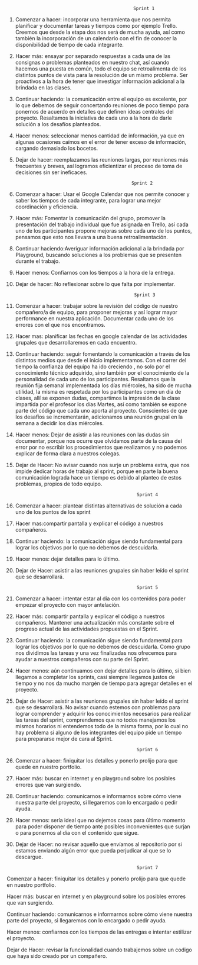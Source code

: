 
                                                    Sprint 1

1.	Comenzar a hacer: incorporar una herramienta que nos permita planificar y documentar tareas y tiempos como por ejemplo Trello. Creemos que desde la etapa dos nos será de mucha ayuda, así como también la incorporación de un calendario con el fin de conocer la 
disponibilidad de tiempo de cada integrante.  

2.	Hacer más: ensayar por separado respuestas a cada una de las consignas o problemas planteados en nuestro chat, así cuando hacemos una puesta en común, todo el equipo se retroalimenta de los distintos puntos de vista para la resolución de un mismo problema. Ser proactivos a la hora de tener que investigar información adicional a la brindada en las clases. 


3.	Continuar haciendo: la comunicación entre el equipo es excelente, por lo que debemos de seguir concertando reuniones de poco tiempo para ponernos de acuerdo en detalles que definen ideas centrales del proyecto. Resaltamos la iniciativa de cada uno a la hora de darle solución a los desafíos planteados. 
 
4.	Hacer menos: seleccionar menos cantidad de información, ya que en algunas ocasiones caímos en el error de tener exceso de información, cargando demasiado los bocetos. 


5.	Dejar de hacer: reemplazamos las reuniones largas, por reuniones más frecuentes y breves, así logramos eficientizar el proceso de toma de decisiones sin ser ineficaces. 



                                                    Sprint 2

1.	Comenzar a hacer: Usar el Google Calendar que nos permite conocer y saber los tiempos de cada integrante, para lograr una mejor coordinación y eficiencia.

2.	Hacer más: Fomentar la comunicación del grupo, promover la presentación del trabajo individual que fue asignada en Trello, así cada uno de los participantes propone mejoras sobre cada uno de los puntos, pensamos que esto nos llevara a una buena retroalimentación.

3.	Continuar haciendo:Averiguar información adicional a la brindada por Playground, buscando soluciones a los problemas que se presenten durante el trabajo.
 
4.	Hacer menos: Confiarnos con los tiempos a la hora de la entrega.

5.	Dejar de hacer: No reflexionar sobre lo que falta por implementar.

                                                     Sprint 3

1. Comenzar a hacer: trabajar sobre la revisión del código de nuestro compañero/a de equipo, para proponer mejoras y así lograr mayor performance en nuestra aplicación. Documentar cada uno de los errores con el que nos encontramos.  

2. Hacer mas: planificar las fechas en google calendar de las actividades grupales que desarrollaremos en cada encuentro. 

3. Continuar haciendo: seguir fomentando la comunicación a través de los distintos medios que desde el inicio implementamos. Con el correr del tiempo la confianza del equipo ha ido creciendo , no solo por el conocimiento técnico adquirido, sino también por el conocimiento de la personalidad de cada uno de los participantes. Resaltamos que la reunión fija semanal implementada los días miércoles, ha sido de mucha utilidad, la misma es respetada por los participantes como un día de clases, allí se exponen dudas, compartimos la impresión de la clase impartida por el profesor los días Martes, así como también se expone parte del código que cada uno aporta al proyecto. Conscientes de que los desafíos se incrementarán, adicionamos una reunión grupal en la semana a decidir los días miércoles. 

4. Hacer menos: Dejar de asistir a las reuniones con las dudas sin documentar, porque nos ocurre que olvidamos parte de la causa del error por no escribir los procedimientos que realizamos y no podemos explicar de forma clara a nuestros colegas. 

5. Dejar de Hacer: No avisar cuando nos surje un problema extra, que nos impide dedicar horas de trabajo al sprint, porque en parte la buena comunicación lograda hace un tiempo es debido al planteo de estos problemas, propios de todo equipo.

                                                     Sprint 4
1. Comenzar a hacer: plantear distintas alternativas de solución a cada uno de los puntos de los sprint

2. Hacer mas:compartir pantalla y explicar el código a nuestros compañeros.

3. Continuar haciendo: la comunicación sigue siendo fundamental para lograr los objetivos por lo que no debemos de descuidarla. 

4. Hacer menos: dejar detalles para lo último.

5. Dejar de Hacer: asistir a las reuniones grupales sin haber leído el sprint que se desarrollará.

                                                     Sprint 5
1. Comenzar a hacer: intentar estar al día con los contenidos para poder empezar el proyecto con mayor antelación.

2. Hacer más: compartir pantalla y explicar el código a nuestros compañeros. Mantener una actualización más constante sobre el progreso actual de las actividades propuestas en el Sprint.

3. Continuar haciendo: la comunicación sigue siendo fundamental para lograr los objetivos por lo que no debemos de descuidarla. Como grupo nos dividimos las tareas y una vez finalizadas nos ofrecemos para ayudar a nuestros compañeros con su parte del Sprint.

4. Hacer menos: aún continuamos con dejar detalles para lo último, si bien llegamos a completar los sprints, casi siempre llegamos justos de tiempo y no nos da mucho margén de tiempo para agregar detalles en el proyecto.

5. Dejar de Hacer: asistir a las reuniones grupales sin haber leído el sprint que se desarrollará. No avisar cuando estemos con problemas para lograr comprender y adquirir los conocimientos necesarios para realizar las tareas del sprint, comprendemos que no todos manejamos los mismos horarios ni entendemos todo de la misma forma, por lo cual no hay problema si alguno de los integrantes del equipo pide un tiempo para prepararse mejor de cara al Sprint.

                                                     Sprint 6
1. Comenzar a hacer: finiquitar los detalles y ponerlo prolijo para que quede en nuestro portfolio.

2. Hacer más: buscar en internet y en playground sobre los posibles errores que van surgiendo.

3. Continuar haciendo: comunicarnos e informarnos sobre cómo viene nuestra parte del proyecto, si llegaremos con lo encargado o pedir ayuda.

4. Hacer menos: sería ideal que no dejemos cosas para último momento para poder disponer de tiempo ante posibles inconvenientes que surjan o para ponernos al día con el contenido que sigue. 

5. Dejar de Hacer: no revisar aquello que envíamos al repositorio por si estamos enviando algún error que pueda perjudicar al que se lo descargue. 


                                                      
                                                     Sprint 7
Comenzar a hacer: finiquitar los detalles y ponerlo prolijo para que quede en nuestro portfolio.

Hacer más: buscar en internet y en playground sobre los posibles errores que van surgiendo.

Continuar haciendo: comunicarnos e informarnos sobre cómo viene nuestra parte del proyecto, si llegaremos con lo encargado o pedir ayuda.

Hacer menos: confiarnos con los tiempos de las entregas e intentar estilizar el proyecto.

Dejar de Hacer: revisar la funcionalidad cuando trabajemos sobre un codigo que haya sido creado por un compañero.
